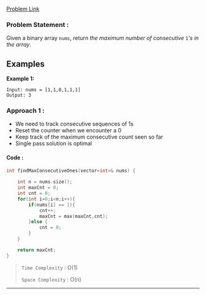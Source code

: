 [Problem Link](https://leetcode.com/problems/max-consecutive-ones/description/)
### Problem Statement : 

Given a binary array `nums`, return _the maximum number of consecutive_ `1`_'s in the array_.

## Examples

**Example 1:**

```
Input: nums = [1,1,0,1,1,1]
Output: 3
```

### Approach 1 :

- We need to track consecutive sequences of 1s
- Reset the counter when we encounter a 0
- Keep track of the maximum consecutive count seen so far
- Single pass solution is optimal

#### Code :

``` cpp
int findMaxConsecutiveOnes(vector<int>& nums) {
        
	int n = nums.size();
	int maxCnt = 0;
	int cnt = 0;
	for(int i=0;i<n;i++){
		if(nums[i] == 1){
			cnt++;
			maxCnt = max(maxCnt,cnt);
		}else {
			cnt = 0;
		}
	}

	return maxCnt;
}
```


> `Time Complexity` : O(1)
> 
> `Space Complexity` : O(n)


---


